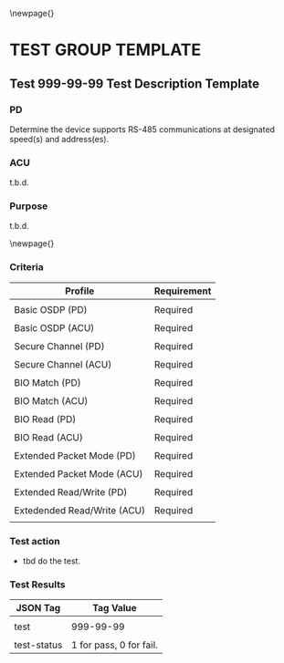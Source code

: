 \newpage{}

# TEST GROUP TEMPLATE #

## Test 999-99-99 Test Description Template ##

### PD ###

Determine the device supports RS-485 communications at designated
speed(s) and address(es).

### ACU ###

t.b.d.

### Purpose ###

t.b.d.

\newpage{}

### Criteria ###

| Profile                     | Requirement |
| -------                     | ----------- |
|                             |             |
| Basic OSDP (PD)             | Required    |
|                             |             |
| Basic OSDP (ACU)            | Required    |
|                             |             |
| Secure Channel (PD)         | Required    |
|                             |             |
| Secure Channel (ACU)        | Required    |
|                             |             |
| BIO Match (PD)              | Required    |
|                             |             |
| BIO Match (ACU)             | Required    |
|                             |             |
| BIO Read (PD)               | Required    |
|                             |             |
| BIO Read (ACU)              | Required    |
|                             |             |
| Extended Packet Mode (PD)   | Required    |
|                             |             |
| Extended Packet Mode (ACU)  | Required    |
|                             |             |
| Extended Read/Write (PD)    | Required    |
|                             |             |
| Extedended Read/Write (ACU) | Required    |
|                             |             |

### Test action ###

- tbd do the test.

### Test Results ###

| JSON Tag | Tag Value |
| -------- | --------- |
|          |           |
| test        | 999-99-99               |
|             |                         |
| test-status | 1 for pass, 0 for fail. |


